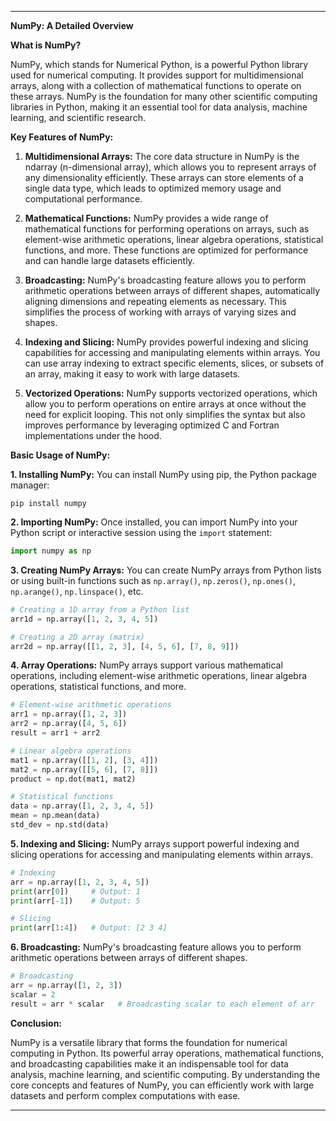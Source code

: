 

---

**NumPy: A Detailed Overview**

**What is NumPy?**

NumPy, which stands for Numerical Python, is a powerful Python library used for numerical computing. It provides support for multidimensional arrays, along with a collection of mathematical functions to operate on these arrays. NumPy is the foundation for many other scientific computing libraries in Python, making it an essential tool for data analysis, machine learning, and scientific research.

**Key Features of NumPy:**

1. **Multidimensional Arrays:** The core data structure in NumPy is the ndarray (n-dimensional array), which allows you to represent arrays of any dimensionality efficiently. These arrays can store elements of a single data type, which leads to optimized memory usage and computational performance.

2. **Mathematical Functions:** NumPy provides a wide range of mathematical functions for performing operations on arrays, such as element-wise arithmetic operations, linear algebra operations, statistical functions, and more. These functions are optimized for performance and can handle large datasets efficiently.

3. **Broadcasting:** NumPy's broadcasting feature allows you to perform arithmetic operations between arrays of different shapes, automatically aligning dimensions and repeating elements as necessary. This simplifies the process of working with arrays of varying sizes and shapes.

4. **Indexing and Slicing:** NumPy provides powerful indexing and slicing capabilities for accessing and manipulating elements within arrays. You can use array indexing to extract specific elements, slices, or subsets of an array, making it easy to work with large datasets.

5. **Vectorized Operations:** NumPy supports vectorized operations, which allow you to perform operations on entire arrays at once without the need for explicit looping. This not only simplifies the syntax but also improves performance by leveraging optimized C and Fortran implementations under the hood.

**Basic Usage of NumPy:**

**1. Installing NumPy:**
   You can install NumPy using pip, the Python package manager:
   ```
   pip install numpy
   ```

**2. Importing NumPy:**
   Once installed, you can import NumPy into your Python script or interactive session using the `import` statement:
   ```python
   import numpy as np
   ```

**3. Creating NumPy Arrays:**
   You can create NumPy arrays from Python lists or using built-in functions such as `np.array()`, `np.zeros()`, `np.ones()`, `np.arange()`, `np.linspace()`, etc.
   ```python
   # Creating a 1D array from a Python list
   arr1d = np.array([1, 2, 3, 4, 5])

   # Creating a 2D array (matrix)
   arr2d = np.array([[1, 2, 3], [4, 5, 6], [7, 8, 9]])
   ```

**4. Array Operations:**
   NumPy arrays support various mathematical operations, including element-wise arithmetic operations, linear algebra operations, statistical functions, and more.
   ```python
   # Element-wise arithmetic operations
   arr1 = np.array([1, 2, 3])
   arr2 = np.array([4, 5, 6])
   result = arr1 + arr2

   # Linear algebra operations
   mat1 = np.array([[1, 2], [3, 4]])
   mat2 = np.array([[5, 6], [7, 8]])
   product = np.dot(mat1, mat2)

   # Statistical functions
   data = np.array([1, 2, 3, 4, 5])
   mean = np.mean(data)
   std_dev = np.std(data)
   ```

**5. Indexing and Slicing:**
   NumPy arrays support powerful indexing and slicing operations for accessing and manipulating elements within arrays.
   ```python
   # Indexing
   arr = np.array([1, 2, 3, 4, 5])
   print(arr[0])     # Output: 1
   print(arr[-1])    # Output: 5

   # Slicing
   print(arr[1:4])   # Output: [2 3 4]
   ```

**6. Broadcasting:**
   NumPy's broadcasting feature allows you to perform arithmetic operations between arrays of different shapes.
   ```python
   # Broadcasting
   arr = np.array([1, 2, 3])
   scalar = 2
   result = arr * scalar   # Broadcasting scalar to each element of arr
   ```

**Conclusion:**

NumPy is a versatile library that forms the foundation for numerical computing in Python. Its powerful array operations, mathematical functions, and broadcasting capabilities make it an indispensable tool for data analysis, machine learning, and scientific computing. By understanding the core concepts and features of NumPy, you can efficiently work with large datasets and perform complex computations with ease.

---
